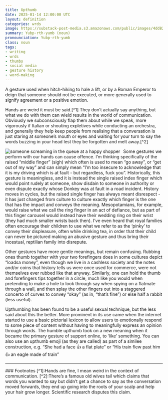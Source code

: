 ```yaml
---
title: Upthumb
date: 2025-01-14 12:00:00 UTC
layout: definition
categories: wrds
image: https://substack-post-media.s3.amazonaws.com/public/images/4dd82dc8-7063-43dd-bd53-d0073e9deb8a_1456x816.jpeg
summary: Yubp·rth·yumb (noun)
pronounciation: Yubp·rth·yumb
class: noun
tags:
- writing
- wrds
- thumbs
- social media
- gesture history
- word-making
---
```


A gesture used when hitch-hiking to hale a lift, or by a Roman Emperor to deign that someone should not be executed, or more generally used to signify agreement or a positive emotion.

Hands are weird it must be said.[^1] They don’t actually say anything, but what we do with them can wield results in the world of communication. Obviously we subconsciously flap them about while we speak, more vigorously if Italian or shouting expletives while conducting an orchestra, and generally they help keep people from realising that a conversation is just staring at someone’s mouth or eyes and waiting for your turn to say the words buzzing in your head lest they be forgotten and melt away.[^2]

<img src="https://substack-post-media.s3.amazonaws.com/public/images/4dd82dc8-7063-43dd-bd53-d0073e9deb8a_1456x816.jpeg"
     alt="someone screaming in the queue at a happy shopper"
     style="float: left; margin-right: 10px;" />

Some gestures we perform with our hands can cause offence. I’m thinking specifically of the raised “middle finger” (sigh) which often is used to mean “go away”, or “get out of my way” and can simply mean “I’m too insecure to acknowledge that it is my driving which is at fault - but regardless, fuck you”. Historically, this gesture is meaningless, and it is instead the single raised index finger which would point rudely at someone, show disdain to someone in authority or even dispute exactly whose Donkey was at fault in a road incident. History moves in cycles, but the raised single finger has always meant disrespect - it has just changed from culture to culture exactly which finger is the one that has the impact and conveys the meaning. Mesopotamians, for example, would raise what we call the ring finger in an act of defiance, but as part of this finger carousel would instead have their wedding ring on their wrist (they had much smaller wrists back then). I’ve even heard that royal families often encourage their children to use what we refer to as the ‘pinky’ to convey their displeasure, often while drinking tea, in order that their child can never be pictured making an abusive gesture and thus bring their incestual, reptilian family into disrepute. 

Other gestures have more gentle meanings, but remain confusing. Rubbing ones thumb together with your two forefingers does in some cultures depict “loadsa money”, even though we live in a cashless society and the notes and/or coins that history tells us were once used for commerce, were not themselves ever rubbed like that anyway. Similarly, one can hold the thumb and forefingers tips together in a circle, much like you would when pretending to make a hole to look through say when spying on a flatmate through a wall, and then splay the other fingers out into a staggered concerto of curves to convey “okay” (as in, “that’s fine”) or else half a rabbit (less useful).


Upthumbing has been found to be a useful sexual technique, but the less said about this the better. More prominent in its use came when the internet started to use a basic pictorial lexicon to allow users to emotionally respond to some piece of content without having to meaningfully express an opinion through words. The humble upthumb took on a new meaning when it became the primary gesture of support online, to ‘like’ something. You can also use an upthumb emoji (as they are called) as part of a similee construction, e.g. “She had a face 👍 a flat plate” or “His train flew past him 👍 an eagle made of train” 


<hr />
### Footnotes
[^1]:Hands are fine, I mean weird in the context of communication.
[^2]:There’s a famous old wives tail which claims that words you wanted to say but didn’t get a chance to say as the conversation moved forwards, they end up going into the roots of your scalp and help your hair grow longer. Scientific research disputes this claim.